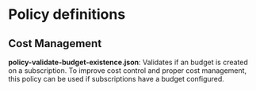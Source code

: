 # Policy definitions

## Cost Management

**policy-validate-budget-existence.json**: Validates if an budget is created on a subscription. To improve cost control and proper cost management, this policy can be used if subscriptions have a budget configured.
